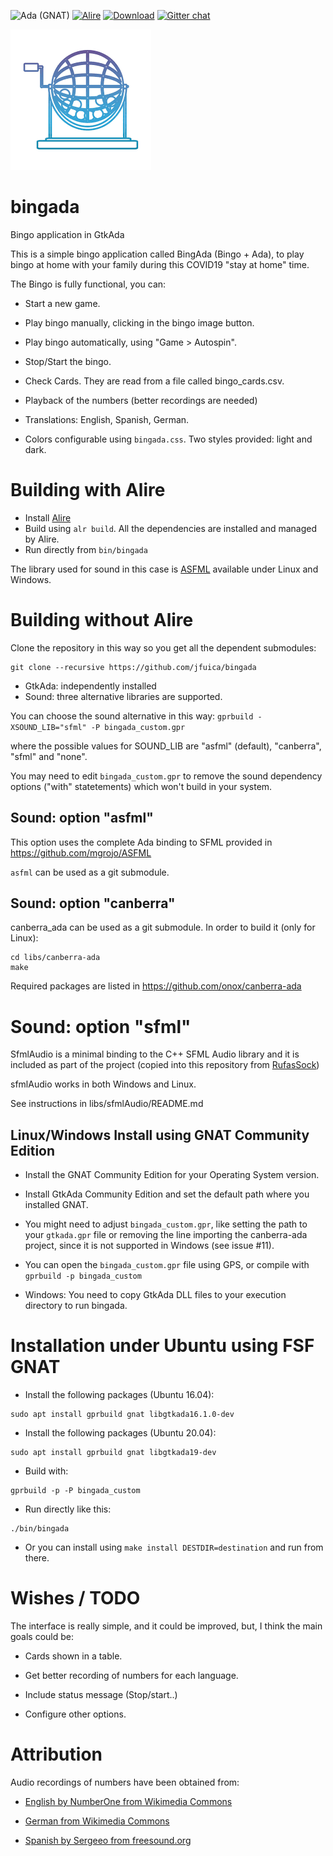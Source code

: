 ![Ada (GNAT)](https://github.com/jfuica/bingada/workflows/Ada%20(GNAT)/badge.svg)
[![Alire](https://img.shields.io/endpoint?url=https://alire.ada.dev/badges/bingada.json)](https://alire.ada.dev/crates/bingada.html)
[![Download][download-img]][download]
[![Gitter chat](https://badges.gitter.im/gitterHQ/gitter.png)](https://gitter.im/ada-lang/Lobby)

![BingAda](https://raw.githubusercontent.com/jfuica/bingada/master/bombo.png "BingAda icon")

# bingada

Bingo application in GtkAda

This is a simple bingo application called BingAda (Bingo + Ada), to play bingo at home with your family during this COVID19 "stay at home" time.


The Bingo is fully functional, you can:

- Start a new game.

- Play bingo manually, clicking in the bingo image button.

- Play bingo automatically, using "Game > Autospin".

- Stop/Start the bingo.

- Check Cards. They are read from a file called bingo_cards.csv.

- Playback of the numbers (better recordings are needed)

- Translations: English, Spanish, German.

- Colors configurable using `bingada.css`. Two styles provided: light and dark.

# Building with Alire

- Install [Alire](https://alire.ada.dev/)
- Build using `alr build`. All the dependencies are installed and managed by Alire.
- Run directly from `bin/bingada`

The library used for sound in this case is [ASFML](https://github.com/mgrojo/ASFML) available under Linux and Windows.

# Building without Alire
Clone the repository in this way so you get all the dependent submodules:
```
git clone --recursive https://github.com/jfuica/bingada
```

- GtkAda: independently installed
- Sound: three alternative libraries are supported.

You can choose the sound alternative in this way:
`gprbuild -XSOUND_LIB="sfml" -P bingada_custom.gpr`

where the possible values for SOUND_LIB are "asfml" (default), "canberra", "sfml" and "none".

You may need to edit `bingada_custom.gpr` to remove
the sound dependency options ("with" statetements) which won't build in your system.

## Sound: option "asfml"

This option uses the complete Ada binding to SFML provided in
https://github.com/mgrojo/ASFML

`asfml` can be used as a git submodule.

## Sound: option "canberra"

canberra_ada can be used as a git submodule. In order to build it (only for Linux):

```
cd libs/canberra-ada
make
```
Required packages are listed in https://github.com/onox/canberra-ada

# Sound: option "sfml"

SfmlAudio is a minimal binding to the C++ SFML Audio library and it is
included as part of the project (copied into this repository from
[RufasSock](https://github.com/fastrgv/RufasSok))

sfmlAudio works in both Windows and Linux.

See instructions in libs/sfmlAudio/README.md

## Linux/Windows Install using GNAT Community Edition

- Install the GNAT Community Edition for your Operating System version.

- Install GtkAda Community Edition and set the default path where you installed
  GNAT.

- You might need to adjust `bingada_custom.gpr`, like setting the path to your `gtkada.gpr` file or removing the line importing the canberra-ada project, since it is not supported in Windows (see issue #11).

- You can open the `bingada_custom.gpr` file using GPS, or compile with `gprbuild -p bingada_custom`

- Windows: You need to copy GtkAda DLL files to your execution directory to run bingada.

# Installation under Ubuntu using FSF GNAT

- Install the following packages (Ubuntu 16.04):
```
sudo apt install gprbuild gnat libgtkada16.1.0-dev
```
- Install the following packages (Ubuntu 20.04):
```
sudo apt install gprbuild gnat libgtkada19-dev
```
- Build with:
```
gprbuild -p -P bingada_custom
```
- Run directly like this:
```
./bin/bingada
```
- Or you can install using `make install DESTDIR=destination` and run from there.

# Wishes / TODO


The interface is really simple, and it could be improved, but, I think the main goals could be:

- Cards shown in a table.

- Get better recording of numbers for each language.

- Include status message (Stop/start..)

- Configure other options.

# Attribution

Audio recordings of numbers have been obtained from:

- [English by NumberOne from Wikimedia Commons](https://commons.wikimedia.org/wiki/Category:English_pronunciation_of_numbers)
- [German from Wikimedia Commons](https://commons.wikimedia.org/wiki/Category:German_pronunciation_of_numbers)
- [Spanish by Sergeeo from freesound.org](https://freesound.org/people/sergeeo/sounds/177270/)


  [download-img]: https://img.shields.io/github/downloads/jfuica/bingada/total.svg
  [download]: https://github.com/jfuica/bingada/releases
